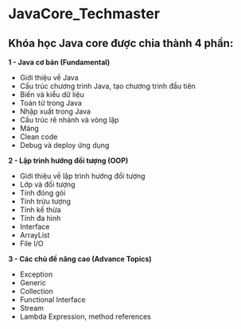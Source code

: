 # JavaCore_Techmaster
## Khóa học Java core được chia thành 4 phần:

**1 - Java cơ bản (Fundamental)**
- Giới thiệu về Java
- Cấu trúc chương trình Java, tạo chương trình đầu tiên 
- Biến và kiểu dữ liệu
- Toán tử trong Java
- Nhập xuất trong Java
- Cấu trúc rẽ nhánh và vòng lặp
- Mảng
- Clean code
- Debug và deploy ứng dụng

**2 - Lập trình hướng đối tượng (OOP)**
- Giới thiệu về lập trình hướng đối tượng
- Lớp và đối tượng
- Tính đóng gói
- Tính trừu tượng
- Tính kế thừa
- Tính đa hình
- Interface
- ArrayList
- File I/O

**3 - Các chủ đề nâng cao (Advance Topics)**
- Exception
- Generic
- Collection
- Functional Interface
- Stream
- Lambda Expression, method references
